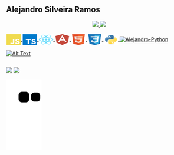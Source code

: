 ## Alejandro Silveira Ramos 

<div align="center">
  <a href="https://github.com/alejandrosilveiraramos">
  <img height="180em" src="https://github-readme-stats.vercel.app/api?username=alejandrosilveiraramos&show_icons=true&include_all_commits=true&count_private=true"/>
  <img height="180em" src="https://github-readme-stats.vercel.app/api/top-langs/?username=alejandrosilveiraramos&layout=compact&langs_count=7"/>
</div>
<div style="display: inline_block"><br>
  <img align="center" alt="Alejandro-Js" height="30" width="40" src="https://raw.githubusercontent.com/devicons/devicon/master/icons/javascript/javascript-plain.svg">
  <img align="center" alt="Aeljandro-Ts" height="30" width="40" src="https://raw.githubusercontent.com/devicons/devicon/master/icons/typescript/typescript-plain.svg">
  <img align="center" alt="Aeljandro-React" height="30" width="40" src="https://raw.githubusercontent.com/devicons/devicon/master/icons/react/react-original.svg">
    <img align="center" alt="Alejandro-Angular" height="30" width="40" src="https://raw.githubusercontent.com/devicons/devicon/master/icons/angularjs/angularjs-plain.svg">
  <img align="center" alt="Aeljandro-HTML" height="30" width="40" src="https://raw.githubusercontent.com/devicons/devicon/master/icons/html5/html5-original.svg">
  <img align="center" alt="Alejandro-CSS" height="30" width="40" src="https://raw.githubusercontent.com/devicons/devicon/master/icons/css3/css3-original.svg">
  <img align="center" alt="Alejandro-Python" height="30" width="40" src="https://raw.githubusercontent.com/devicons/devicon/master/icons/python/python-original.svg">
<img align="center" alt="Alejandro-Python" height="30" width="40" 
  src="https://cdn.jsdelivr.net/gh/devicons/devicon/icons/dart/dart-original.svg">
          
  
</div>
  
  ![Alt Text](https://media.giphy.com/media/IpeYSEZshTefe/giphy.gif)
  ##
 
<div> 
  <a href = "mailto:alejandrosilveiraramos3@gmail.com"><img src="https://img.shields.io/badge/-Gmail-%23333?style=for-the-badge&logo=gmail&logoColor=white" target="_blank"></a>
  <a href="https://www.linkedin.com/in/alejandro-silveira-ramos/" target="_blank"><img src="https://img.shields.io/badge/-LinkedIn-%230077B5?style=for-the-badge&logo=linkedin&logoColor=white" target="_blank"></a> 
 
![Snake animation](https://github.com/alejandrosilveiraramos/alejandrosilveiraramos/blob/output/github-contribution-grid-snake.svg)
 
</div>
